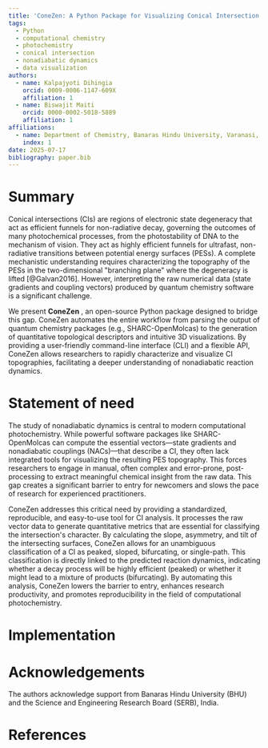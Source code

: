 ```yaml
---
title: 'ConeZen: A Python Package for Visualizing Conical Intersection Branching Planes'
tags:
  - Python
  - computational chemistry
  - photochemistry
  - conical intersection
  - nonadiabatic dynamics
  - data visualization
authors:
  - name: Kalpajyoti Dihingia
    orcid: 0009-0006-1147-609X
    affiliation: 1
  - name: Biswajit Maiti
    orcid: 0000-0002-5018-5889
    affiliation: 1
affiliations:
  - name: Department of Chemistry, Banaras Hindu University, Varanasi, Uttar Pradesh, India
    index: 1
date: 2025-07-17
bibliography: paper.bib
---
```


# Summary

Conical intersections (CIs) are regions of electronic state degeneracy that act as efficient funnels for non-radiative decay, governing the outcomes of many photochemical processes, from the photostability of DNA to the mechanism of vision. They act as highly efficient funnels for ultrafast, non-radiative transitions between potential energy surfaces (PESs). A complete mechanistic understanding requires characterizing the topography of the PESs in the two-dimensional "branching plane" where the degeneracy is lifted [@Galvan2016]. However, interpreting the raw numerical data (state gradients and coupling vectors) produced by quantum chemistry software is a significant challenge.

We present **ConeZen** , an open-source Python package designed to bridge this gap. ConeZen automates the entire workflow from parsing the output of quantum chemistry packages (e.g., SHARC-OpenMolcas) to the generation of quantitative topological descriptors and intuitive 3D visualizations. By providing a user-friendly command-line interface (CLI) and a flexible API, ConeZen allows researchers to rapidly characterize and visualize CI topographies, facilitating a deeper understanding of nonadiabatic reaction dynamics.

# Statement of need

The study of nonadiabatic dynamics is central to modern computational photochemistry. While powerful software packages like SHARC-OpenMolcas can compute the essential vectors—state gradients and nonadiabatic couplings (NACs)—that describe a CI, they often lack integrated tools for visualizing the resulting PES topography. This forces researchers to engage in manual, often complex and error-prone, post-processing to extract meaningful chemical insight from the raw data. This gap creates a significant barrier to entry for newcomers and slows the pace of research for experienced practitioners.

ConeZen addresses this critical need by providing a standardized, reproducible, and easy-to-use tool for CI analysis. It processes the raw vector data to generate quantitative metrics that are essential for classifying the intersection's character. By calculating the slope, asymmetry, and tilt of the intersecting surfaces, ConeZen allows for an unambiguous classification of a CI as peaked, sloped, bifurcating, or single-path. This classification is directly linked to the predicted reaction dynamics, indicating whether a decay process will be highly efficient (peaked) or whether it might lead to a mixture of products (bifurcating). By automating this analysis, ConeZen lowers the barrier to entry, enhances research productivity, and promotes reproducibility in the field of computational photochemistry.

# Implementation



# Acknowledgements

The authors acknowledge support from Banaras Hindu University (BHU) and the Science and Engineering Research Board (SERB), India.

# References



